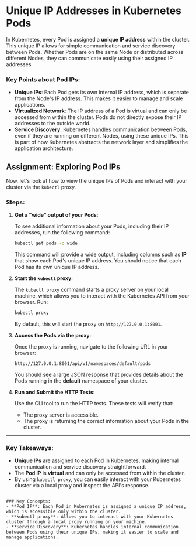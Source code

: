 # Unique IP Addresses in Kubernetes Pods

In Kubernetes, every Pod is assigned a **unique IP address** within the cluster. This unique IP allows for simple communication and service discovery between Pods. Whether Pods are on the same Node or distributed across different Nodes, they can communicate easily using their assigned IP addresses.

### Key Points about Pod IPs:

- **Unique IPs**: Each Pod gets its own internal IP address, which is separate from the Node's IP address. This makes it easier to manage and scale applications.
- **Virtualized Network**: The IP address of a Pod is virtual and can only be accessed from within the cluster. Pods do not directly expose their IP addresses to the outside world.
- **Service Discovery**: Kubernetes handles communication between Pods, even if they are running on different Nodes, using these unique IPs. This is part of how Kubernetes abstracts the network layer and simplifies the application architecture.

## Assignment: Exploring Pod IPs

Now, let's look at how to view the unique IPs of Pods and interact with your cluster via the `kubectl` proxy.

### Steps:

1. **Get a "wide" output of your Pods**:

   To see additional information about your Pods, including their IP addresses, run the following command:

   ```bash
   kubectl get pods -o wide
   ```

   This command will provide a wide output, including columns such as **IP** that show each Pod's unique IP address. You should notice that each Pod has its own unique IP address.

2. **Start the `kubectl` proxy**:

   The `kubectl proxy` command starts a proxy server on your local machine, which allows you to interact with the Kubernetes API from your browser. Run:

   ```bash
   kubectl proxy
   ```

   By default, this will start the proxy on `http://127.0.0.1:8001`.

3. **Access the Pods via the proxy**:

   Once the proxy is running, navigate to the following URL in your browser:

   ```
   http://127.0.0.1:8001/api/v1/namespaces/default/pods
   ```

   You should see a large JSON response that provides details about the Pods running in the **default** namespace of your cluster.

4. **Run and Submit the HTTP Tests**:

   Use the CLI tool to run the HTTP tests. These tests will verify that:

   - The proxy server is accessible.
   - The proxy is returning the correct information about your Pods in the cluster.

---

### Key Takeaways:

- **Unique IPs** are assigned to each Pod in Kubernetes, making internal communication and service discovery straightforward.
- The **Pod IP** is **virtual** and can only be accessed from within the cluster.
- By using `kubectl proxy`, you can easily interact with your Kubernetes cluster via a local proxy and inspect the API's response.

```

### Key Concepts:
- **Pod IP**: Each Pod in Kubernetes is assigned a unique IP address, which is accessible only within the cluster.
- **kubectl proxy**: Allows you to interact with your Kubernetes cluster through a local proxy running on your machine.
- **Service Discovery**: Kubernetes handles internal communication between Pods using their unique IPs, making it easier to scale and manage applications.
```
